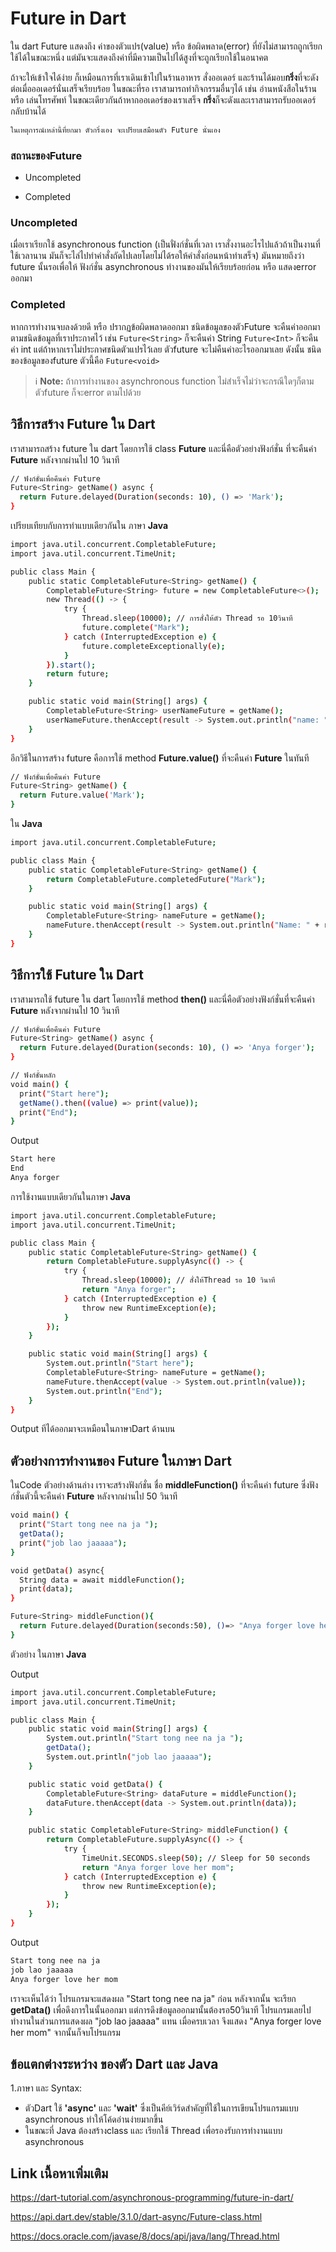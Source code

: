 

# Future in Dart

ใน dart Future แสดงถึง ค่าของตัวแปร(value) หรือ ข้อผิดพลาด(error) ที่ยังไม่สามารถถูกเรียกใช้ได้ในขณะหนึ่ง แต่มันจะแสดงถึงค่าที่มีความเป็นไปได้สูงที่จะถูกเรียกใช้ในอนาคต 

ถ้าจะให้เข้าใจได้ง่าย ก็เหมือนการที่เราเดินเข้าไปในร้านอาหาร สั่งออเดอร์ และร้านได้มอบ**กริ่ง**ที่จะดังต่อเมื่อออเดอร์นั่นเสร็จเรียบร้อย ในขณะที่รอ เราสามารถทำกิจกรรมอื่นๆได้ เช่น อ่านหนังสือในร้าน หรือ เล่นโทรศัพท์ ในขณะเดียวกันถ้าหากออเดอร์ของเราเสร็จ **กริ่ง**ก็จะดังและเราสามารถรับออเดอร์กลับบ้านได้ 

 ```bash
 ในเหตุการณ์เหล่านี้ที่ยกมา ตัวกริ่งเอง จะเปรียบเสมือนตัว Future นั่นเอง
```
### สถานะของFuture 
- Uncompleted

- Completed

### Uncompleted
เมื่อเราเรียกใช้ asynchronous function (เป็นฟั่งก์ชั่นที่เวลา เราสั่งงานอะไรไปแล้วถ้าเป็นงานที่ใช้เวลานาน มันก็จะไล่ไปทำคำสั่งถัดไปเลยโดยไม่ได้รอให้คำสั่งก่อนหน้าทำเสร็จ) มันหมายถึงว่า future นั้นรอเพื่อให้ ฟังก์ชั่น asynchronous ทำงานของมันให้เรียบร้อยก่อน หรือ แสดงerror ออกมา

### Completed
หากการทำงานจบลงด้วยดี หรือ ปรากฏข้อผิดพลาดออกมา ชนิดข้อมูลของตัวFuture จะคืนค่าออกมาตามชนิดข้อมูลที่เราประกาศไว้ เช่น `Future<String>` ก็จะคืนค่า String `Future<Int>` ก็จะคืนค่า int แต่ถ้าหากเราไม่ประกาศชนิดตัวแปรไว้เลย ตัวfuture จะไม่คืนค่าอะไรออกมาเลย ดังนั้น ชนิดของข้อมูลของfuture ตัวนี้คือ `Future<void>`


> ℹ️ **Note:** ถ้าการทำงานของ asynchronous function ไม่สำเร็จไม่ว่าจะกรณีใดๆก็ตาม ตัวfuture ก็จะerror ตามไปด้วย

## วิธีการสร้าง Future ใน Dart
เราสามารถสร้าง future ใน dart โดยการใช้ class **Future**  และนี่คือตัวอย่างฟังก์ชั่น ที่จะคืนค่า **Future<String>** หลังจากผ่านไป 10 วินาที

```bash
// ฟังก์ชั่นเพื่อคืนค่า Future
Future<String> getName() async {
  return Future.delayed(Duration(seconds: 10), () => 'Mark');
}
```

เปรียบเทียบกับการทำแบบเดียวกันใน ภาษา **Java**
```bash
import java.util.concurrent.CompletableFuture;
import java.util.concurrent.TimeUnit;

public class Main {
    public static CompletableFuture<String> getName() {
        CompletableFuture<String> future = new CompletableFuture<>();
        new Thread(() -> {
            try {
                Thread.sleep(10000); // การสั่งให้ตัว Thread รอ 10วินาที
                future.complete("Mark");
            } catch (InterruptedException e) {
                future.completeExceptionally(e);
            }
        }).start();
        return future;
    }

    public static void main(String[] args) {
        CompletableFuture<String> userNameFuture = getName();
        userNameFuture.thenAccept(result -> System.out.println("name: " + result));
    }
}

```




อีกวิธีในการสร้าง future คือการใช้ method **Future.value()** ที่จะคืนค่า **Future<String>** ในทันที

```bash
// ฟังก์ชั่นเพื่อคืนค่า Future
Future<String> getName() {
  return Future.value('Mark');
}
```

ใน **Java**
```bash
import java.util.concurrent.CompletableFuture;

public class Main {
    public static CompletableFuture<String> getName() {
        return CompletableFuture.completedFuture("Mark");
    }

    public static void main(String[] args) {
        CompletableFuture<String> nameFuture = getName();
        nameFuture.thenAccept(result -> System.out.println("Name: " + result));
    }
}
```


## วิธีการใช้ Future ใน Dart
เราสามารถใช้ future ใน dart โดยการใช้ method **then()** และนี่คือตัวอย่างฟังก์ชั่นที่จะคืนค่า **Future<String>** หลังจากผ่านไป 10 วินาที

```bash
// ฟังก์ชั่นเพื่อคืนค่า Future
Future<String> getName() async {
  return Future.delayed(Duration(seconds: 10), () => 'Anya forger');
}

// ฟังก์ชั่นหลัก
void main() {
  print("Start here");
  getName().then((value) => print(value));
  print("End");
}
```

Output 
```bash
Start here
End
Anya forger
```

การใช้งานแบบเดียวกันในภาษา **Java**
```bash
import java.util.concurrent.CompletableFuture;
import java.util.concurrent.TimeUnit;

public class Main {
    public static CompletableFuture<String> getName() {
        return CompletableFuture.supplyAsync(() -> {
            try {
                Thread.sleep(10000); // สั่งให้Thread รอ 10 วินาที
                return "Anya forger";
            } catch (InterruptedException e) {
                throw new RuntimeException(e);
            }
        });
    }

    public static void main(String[] args) {
        System.out.println("Start here");
        CompletableFuture<String> nameFuture = getName();
        nameFuture.thenAccept(value -> System.out.println(value));
        System.out.println("End");
    }
}
```

Output ทีได้ออกมาจะเหมือนในภาษาDart ด้านบน



## ตัวอย่างการทำงานของ Future ในภาษา Dart

ในCode ตัวอย่างด้านล่าง เราจะสร้างฟังก์ชั่น ชื่อ **middleFunction()** ที่จะคืนค่า future ซึ่งฟังก์ชั่นตัวนี้จะคืนค่า **Future<String>** หลังจากผ่านไป 50 วินาที

```bash
void main() {
  print("Start tong nee na ja ");
  getData();
  print("job lao jaaaaa");
}

void getData() async{
  String data = await middleFunction();
  print(data);
}

Future<String> middleFunction(){
  return Future.delayed(Duration(seconds:50), ()=> "Anya forger love her mom");
}
```

ตัวอย่าง ในภาษา **Java**

Output
```bash
import java.util.concurrent.CompletableFuture;
import java.util.concurrent.TimeUnit;

public class Main {
    public static void main(String[] args) {
        System.out.println("Start tong nee na ja ");
        getData();
        System.out.println("job lao jaaaaa");
    }

    public static void getData() {
        CompletableFuture<String> dataFuture = middleFunction();
        dataFuture.thenAccept(data -> System.out.println(data));
    }

    public static CompletableFuture<String> middleFunction() {
        return CompletableFuture.supplyAsync(() -> {
            try {
                TimeUnit.SECONDS.sleep(50); // Sleep for 50 seconds
                return "Anya forger love her mom";
            } catch (InterruptedException e) {
                throw new RuntimeException(e);
            }
        });
    }
}

```

Output
```bash
Start tong nee na ja 
job lao jaaaaa
Anya forger love her mom
```

เราจะเห็นได้ว่า โปรแกรมจะแสดงผล "Start tong nee na ja" ก่อน หลังจากนั้น จะเรียก **getData()** เพื่อดึงการในนั้นออกมา แต่การดึงข้อมูลออกมานั้นต้องรอ50วินาที โปรแกรมเลยไปทำงานในส่วนการแสดงผล "job lao jaaaaa" แทน เมื่อครบเวลา จึงแสดง "Anya forger love her mom" จากนั้นก็จบโปรแกรม

## ข้อแตกต่างระหว่าง ของตัว Dart และ Java
1.ภาษา และ Syntax:
- ตัวDart ใช้ **'async'** และ **'wait'** ซึ่งเป็นคีย์เวิร์ดสำคัญที่ใช้ในการเขียนโปรแกรมแบบ asynchronous ทำให้โค้ดอ่านง่ายมากขึ้น
- ในขณะที่ Java ต้องสร้างclass และ เรียกใช้ Thread เพื่อรองรับการทำงานแบบ asynchronous


## Link เนื้อหาเพิ่มเติม
https://dart-tutorial.com/asynchronous-programming/future-in-dart/

https://api.dart.dev/stable/3.1.0/dart-async/Future-class.html

https://docs.oracle.com/javase/8/docs/api/java/lang/Thread.html
